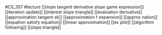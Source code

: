 #CS_357
#lecture
[[slope tangent derivative slope game expression]]
[[iteration update]]
[[interest slope triangle]]
[[evaluation derivative]]
[[approximation tangent xk]]
[[approximation f expansion]]
[[approx nation]]
[[equation satisfy equation]]
[[linear approximation]]
[[ex plot]]
[[algorithm following]]
[[slope triangle]]
